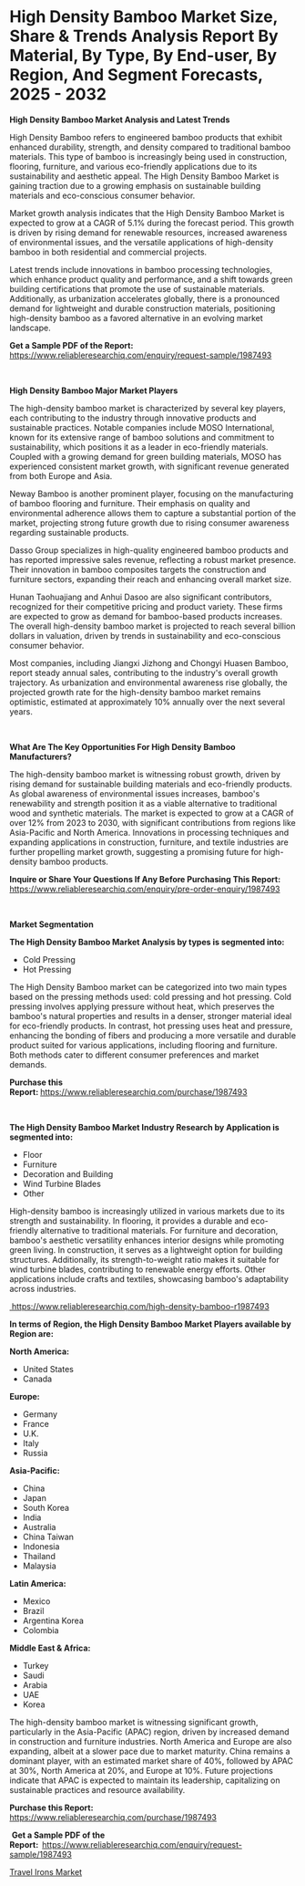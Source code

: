 <p><h1>High Density Bamboo Market Size, Share & Trends Analysis Report By Material, By Type, By End-user, By Region, And Segment Forecasts, 2025 - 2032</h1></p><p><strong>High Density Bamboo Market Analysis and Latest Trends</strong></p>
<p><p>High Density Bamboo refers to engineered bamboo products that exhibit enhanced durability, strength, and density compared to traditional bamboo materials. This type of bamboo is increasingly being used in construction, flooring, furniture, and various eco-friendly applications due to its sustainability and aesthetic appeal. The High Density Bamboo Market is gaining traction due to a growing emphasis on sustainable building materials and eco-conscious consumer behavior.</p><p>Market growth analysis indicates that the High Density Bamboo Market is expected to grow at a CAGR of 5.1% during the forecast period. This growth is driven by rising demand for renewable resources, increased awareness of environmental issues, and the versatile applications of high-density bamboo in both residential and commercial projects. </p><p>Latest trends include innovations in bamboo processing technologies, which enhance product quality and performance, and a shift towards green building certifications that promote the use of sustainable materials. Additionally, as urbanization accelerates globally, there is a pronounced demand for lightweight and durable construction materials, positioning high-density bamboo as a favored alternative in an evolving market landscape.</p></p>
<p><strong>Get a Sample PDF of the Report:&nbsp;</strong> <a href="https://www.reliableresearchiq.com/enquiry/request-sample/1987493?utm_campaign=3132&utm_medium=2&utm_source=Github&utm_content=ia&utm_term=05042025&utm_id=high-density-bamboo">https://www.reliableresearchiq.com/enquiry/request-sample/1987493</a></p>
<p>&nbsp;</p>
<p><strong>High Density Bamboo Major Market Players</strong></p>
<p><p>The high-density bamboo market is characterized by several key players, each contributing to the industry through innovative products and sustainable practices. Notable companies include MOSO International, known for its extensive range of bamboo solutions and commitment to sustainability, which positions it as a leader in eco-friendly materials. Coupled with a growing demand for green building materials, MOSO has experienced consistent market growth, with significant revenue generated from both Europe and Asia.</p><p>Neway Bamboo is another prominent player, focusing on the manufacturing of bamboo flooring and furniture. Their emphasis on quality and environmental adherence allows them to capture a substantial portion of the market, projecting strong future growth due to rising consumer awareness regarding sustainable products.</p><p>Dasso Group specializes in high-quality engineered bamboo products and has reported impressive sales revenue, reflecting a robust market presence. Their innovation in bamboo composites targets the construction and furniture sectors, expanding their reach and enhancing overall market size.</p><p>Hunan Taohuajiang and Anhui Dasoo are also significant contributors, recognized for their competitive pricing and product variety. These firms are expected to grow as demand for bamboo-based products increases. The overall high-density bamboo market is projected to reach several billion dollars in valuation, driven by trends in sustainability and eco-conscious consumer behavior.</p><p>Most companies, including Jiangxi Jizhong and Chongyi Huasen Bamboo, report steady annual sales, contributing to the industry's overall growth trajectory. As urbanization and environmental awareness rise globally, the projected growth rate for the high-density bamboo market remains optimistic, estimated at approximately 10% annually over the next several years.</p></p>
<p>&nbsp;</p>
<p><strong>What Are The Key Opportunities For High Density Bamboo Manufacturers?</strong></p>
<p><p>The high-density bamboo market is witnessing robust growth, driven by rising demand for sustainable building materials and eco-friendly products. As global awareness of environmental issues increases, bamboo's renewability and strength position it as a viable alternative to traditional wood and synthetic materials. The market is expected to grow at a CAGR of over 12% from 2023 to 2030, with significant contributions from regions like Asia-Pacific and North America. Innovations in processing techniques and expanding applications in construction, furniture, and textile industries are further propelling market growth, suggesting a promising future for high-density bamboo products.</p></p>
<p><strong>Inquire or Share Your Questions If Any Before Purchasing This Report:</strong> <a href="https://www.reliableresearchiq.com/enquiry/pre-order-enquiry/1987493?utm_campaign=3132&utm_medium=2&utm_source=Github&utm_content=ia&utm_term=05042025&utm_id=high-density-bamboo">https://www.reliableresearchiq.com/enquiry/pre-order-enquiry/1987493</a></p>
<p>&nbsp;</p>
<p><strong>Market Segmentation</strong></p>
<p><strong>The High Density Bamboo Market Analysis by types is segmented into:</strong></p>
<p><ul><li>Cold Pressing</li><li>Hot Pressing</li></ul></p>
<p><p>The High Density Bamboo market can be categorized into two main types based on the pressing methods used: cold pressing and hot pressing. Cold pressing involves applying pressure without heat, which preserves the bamboo's natural properties and results in a denser, stronger material ideal for eco-friendly products. In contrast, hot pressing uses heat and pressure, enhancing the bonding of fibers and producing a more versatile and durable product suited for various applications, including flooring and furniture. Both methods cater to different consumer preferences and market demands.</p></p>
<p><strong>Purchase this Report:&nbsp;</strong><a href="https://www.reliableresearchiq.com/purchase/1987493?utm_campaign=3132&utm_medium=2&utm_source=Github&utm_content=ia&utm_term=05042025&utm_id=high-density-bamboo">https://www.reliableresearchiq.com/purchase/1987493</a></p>
<p>&nbsp;</p>
<p><strong>The High Density Bamboo Market Industry Research by Application is segmented into:</strong></p>
<p><ul><li>Floor</li><li>Furniture</li><li>Decoration and Building</li><li>Wind Turbine Blades</li><li>Other</li></ul></p>
<p><p>High-density bamboo is increasingly utilized in various markets due to its strength and sustainability. In flooring, it provides a durable and eco-friendly alternative to traditional materials. For furniture and decoration, bamboo's aesthetic versatility enhances interior designs while promoting green living. In construction, it serves as a lightweight option for building structures. Additionally, its strength-to-weight ratio makes it suitable for wind turbine blades, contributing to renewable energy efforts. Other applications include crafts and textiles, showcasing bamboo's adaptability across industries.</p></p>
<p><a href="https://www.reliableresearchiq.com/high-density-bamboo-r1987493?utm_campaign=3132&utm_medium=2&utm_source=Github&utm_content=ia&utm_term=05042025&utm_id=high-density-bamboo">&nbsp;https://www.reliableresearchiq.com/high-density-bamboo-r1987493</a></p>
<p><strong>In terms of Region, the High Density Bamboo Market Players available by Region are:</strong></p>
<p>
    <p> <strong> North America: </strong>
        <ul>
            <li>United States</li>
            <li>Canada</li>
        </ul>
        </p> 
    <p> <strong> Europe: </strong>
        <ul>
            <li>Germany</li>
            <li>France</li>
            <li>U.K.</li>
            <li>Italy</li>
            <li>Russia</li>
        </ul>
        </p> 
    <p> <strong> Asia-Pacific: </strong>
        <ul>
            <li>China</li>
            <li>Japan</li>
            <li>South Korea</li>
            <li>India</li>
            <li>Australia</li>
            <li>China Taiwan</li>
            <li>Indonesia</li>
            <li>Thailand</li>
            <li>Malaysia</li>
        </ul>
        </p> 
    <p> <strong> Latin America: </strong>
        <ul>
            <li>Mexico</li>
            <li>Brazil</li>
            <li>Argentina Korea</li>
            <li>Colombia</li>
        </ul>
        </p> 
    <p> <strong> Middle East & Africa: </strong>
        <ul>
            <li>Turkey</li>
            <li>Saudi</li>
            <li>Arabia</li>
            <li>UAE</li>
            <li>Korea</li>
        </ul>
    </p>
    </p>
<p><p>The high-density bamboo market is witnessing significant growth, particularly in the Asia-Pacific (APAC) region, driven by increased demand in construction and furniture industries. North America and Europe are also expanding, albeit at a slower pace due to market maturity. China remains a dominant player, with an estimated market share of 40%, followed by APAC at 30%, North America at 20%, and Europe at 10%. Future projections indicate that APAC is expected to maintain its leadership, capitalizing on sustainable practices and resource availability.</p></p>
<p><strong>Purchase this Report: </strong><a href="https://www.reliableresearchiq.com/purchase/1987493?utm_campaign=3132&utm_medium=2&utm_source=Github&utm_content=ia&utm_term=05042025&utm_id=high-density-bamboo">https://www.reliableresearchiq.com/purchase/1987493</a></p>
<p>&nbsp;<strong>Get a Sample PDF of the Report:&nbsp;&nbsp;</strong><a href="https://www.reliableresearchiq.com/enquiry/request-sample/1987493?utm_campaign=3132&utm_medium=2&utm_source=Github&utm_content=ia&utm_term=05042025&utm_id=high-density-bamboo">https://www.reliableresearchiq.com/enquiry/request-sample/1987493</a></p>
<p><strong></strong></p>
<p><p><a href="https://github.com/jhamygunler/Market-Research-Report-List-1/blob/main/travel-irons-market.md?utm_campaign=3132&utm_medium=2&utm_source=Github&utm_content=ia&utm_term=05042025&utm_id=high-density-bamboo">Travel Irons Market</a></p></p>